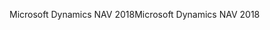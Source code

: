 <span data-ttu-id="54b2a-101">Microsoft Dynamics NAV 2018</span><span class="sxs-lookup"><span data-stu-id="54b2a-101">Microsoft Dynamics NAV 2018</span></span>